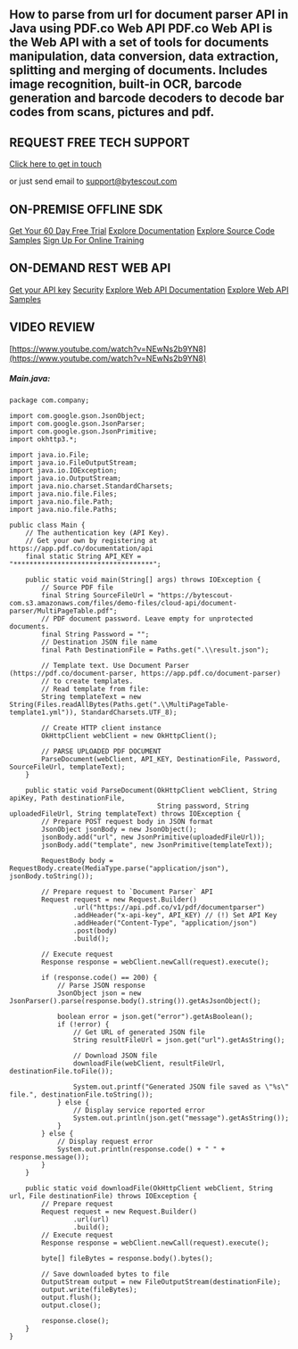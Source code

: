 ## How to parse from url for document parser API in Java using PDF.co Web API PDF.co Web API is the Web API with a set of tools for documents manipulation, data conversion, data extraction, splitting and merging of documents. Includes image recognition, built-in OCR, barcode generation and barcode decoders to decode bar codes from scans, pictures and pdf.

## REQUEST FREE TECH SUPPORT

[Click here to get in touch](https://bytescout.zendesk.com/hc/en-us/requests/new?subject=PDF.co%20Web%20API%20Question)

or just send email to [support@bytescout.com](mailto:support@bytescout.com?subject=PDF.co%20Web%20API%20Question) 

## ON-PREMISE OFFLINE SDK 

[Get Your 60 Day Free Trial](https://bytescout.com/download/web-installer?utm_source=github-readme)
[Explore Documentation](https://bytescout.com/documentation/index.html?utm_source=github-readme)
[Explore Source Code Samples](https://github.com/bytescout/ByteScout-SDK-SourceCode/)
[Sign Up For Online Training](https://academy.bytescout.com/)


## ON-DEMAND REST WEB API

[Get your API key](https://app.pdf.co/signup?utm_source=github-readme)
[Security](https://pdf.co/security)
[Explore Web API Documentation](https://apidocs.pdf.co?utm_source=github-readme)
[Explore Web API Samples](https://github.com/bytescout/ByteScout-SDK-SourceCode/tree/master/PDF.co%20Web%20API)

## VIDEO REVIEW

[https://www.youtube.com/watch?v=NEwNs2b9YN8](https://www.youtube.com/watch?v=NEwNs2b9YN8)




<!-- code block begin -->

##### **Main.java:**
    
```
package com.company;

import com.google.gson.JsonObject;
import com.google.gson.JsonParser;
import com.google.gson.JsonPrimitive;
import okhttp3.*;

import java.io.File;
import java.io.FileOutputStream;
import java.io.IOException;
import java.io.OutputStream;
import java.nio.charset.StandardCharsets;
import java.nio.file.Files;
import java.nio.file.Path;
import java.nio.file.Paths;

public class Main {
    // The authentication key (API Key).
    // Get your own by registering at https://app.pdf.co/documentation/api
    final static String API_KEY = "***********************************";

    public static void main(String[] args) throws IOException {
        // Source PDF file
        final String SourceFileUrl = "https://bytescout-com.s3.amazonaws.com/files/demo-files/cloud-api/document-parser/MultiPageTable.pdf";
        // PDF document password. Leave empty for unprotected documents.
        final String Password = "";
        // Destination JSON file name
        final Path DestinationFile = Paths.get(".\\result.json");

        // Template text. Use Document Parser (https://pdf.co/document-parser, https://app.pdf.co/document-parser)
        // to create templates.
        // Read template from file:
        String templateText = new String(Files.readAllBytes(Paths.get(".\\MultiPageTable-template1.yml")), StandardCharsets.UTF_8);

        // Create HTTP client instance
        OkHttpClient webClient = new OkHttpClient();

        // PARSE UPLOADED PDF DOCUMENT
        ParseDocument(webClient, API_KEY, DestinationFile, Password, SourceFileUrl, templateText);
    }

    public static void ParseDocument(OkHttpClient webClient, String apiKey, Path destinationFile,
                                     String password, String uploadedFileUrl, String templateText) throws IOException {
        // Prepare POST request body in JSON format
        JsonObject jsonBody = new JsonObject();
        jsonBody.add("url", new JsonPrimitive(uploadedFileUrl));
        jsonBody.add("template", new JsonPrimitive(templateText));

        RequestBody body = RequestBody.create(MediaType.parse("application/json"), jsonBody.toString());

        // Prepare request to `Document Parser` API
        Request request = new Request.Builder()
                .url("https://api.pdf.co/v1/pdf/documentparser")
                .addHeader("x-api-key", API_KEY) // (!) Set API Key
                .addHeader("Content-Type", "application/json")
                .post(body)
                .build();

        // Execute request
        Response response = webClient.newCall(request).execute();

        if (response.code() == 200) {
            // Parse JSON response
            JsonObject json = new JsonParser().parse(response.body().string()).getAsJsonObject();

            boolean error = json.get("error").getAsBoolean();
            if (!error) {
                // Get URL of generated JSON file
                String resultFileUrl = json.get("url").getAsString();

                // Download JSON file
                downloadFile(webClient, resultFileUrl, destinationFile.toFile());

                System.out.printf("Generated JSON file saved as \"%s\" file.", destinationFile.toString());
            } else {
                // Display service reported error
                System.out.println(json.get("message").getAsString());
            }
        } else {
            // Display request error
            System.out.println(response.code() + " " + response.message());
        }
    }

    public static void downloadFile(OkHttpClient webClient, String url, File destinationFile) throws IOException {
        // Prepare request
        Request request = new Request.Builder()
                .url(url)
                .build();
        // Execute request
        Response response = webClient.newCall(request).execute();

        byte[] fileBytes = response.body().bytes();

        // Save downloaded bytes to file
        OutputStream output = new FileOutputStream(destinationFile);
        output.write(fileBytes);
        output.flush();
        output.close();

        response.close();
    }
}

```

<!-- code block end -->